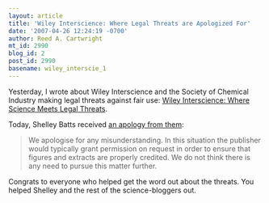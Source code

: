```yaml
---
layout: article
title: 'Wiley Interscience: Where Legal Threats are Apologized For'
date: '2007-04-26 12:24:19 -0700'
author: Reed A. Cartwright
mt_id: 2990
blog_id: 2
post_id: 2990
basename: wiley_interscie_1
---
```

Yesterday, I wrote about Wiley Interscience and the Society of Chemical Industry making legal threats against fair use: [Wiley Interscience: Where Science Meets Legal Threats](/archives/2007/04/wiley-interscie.html).

Today, Shelley Batts received [an apology from them](http://scienceblogs.com/retrospectacle/2007/04/victory_a_happy_resolution.php):

> We apologise for any misunderstanding. In this situation the publisher would typically grant permission on request in order to ensure that figures and extracts are properly credited. We do not think there is any need to pursue this matter further.

Congrats to everyone who helped get the word out about the threats.  You helped Shelley and the rest of the science-bloggers out.
